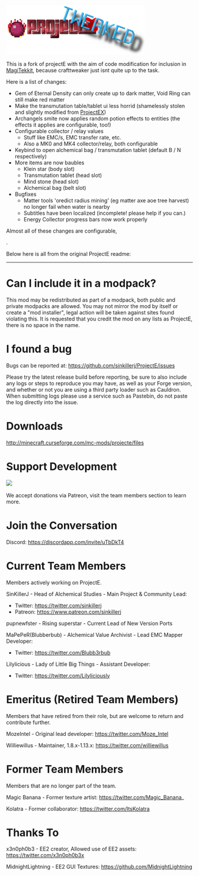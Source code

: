![](/src/main/resources/assets/projecte/logo.png?raw=true)

This is a fork of projectE with the aim of code modification for inclusion in [MagiTekkit](https://github.com/we-commit-coding-felonies/magitekkit), because crafttweaker just isnt quite up to the task.

Here is a list of changes:
 - Gem of Eternal Density can only create up to dark matter, Void Ring can still make red matter
 - Make the transmutation table/tablet ui less horrid (shamelessly stolen and slightly modified from [ProjectEX](https://github.com/latvian-dev/ProjectEX))
 - Archangels smite now applies random potion effects to entities (the effects it applies are configurable, too!)
 - Configurable collector / relay values
   - Stuff like EMC/s, EMC transfer rate, etc.
   - Also a MK0 and MK4 collector/relay, both configurable
 - Keybind to open alchemical bag / transmutation tablet (default B / N respectively)
 - More items are now baubles
   - Klein star (body slot)
   - Transmutation tablet (head slot)
   - Mind stone (head slot)
   - Alchemical bag (belt slot)
 - Bugfixes
   - Matter tools 'oredict radius mining' (eg matter axe aoe tree harvest) no longer fail when water is nearby
   - Subtitles have been localized (incomplete! please help if you can.)
   - Energy Collector progress bars now work properly

Almost all of these changes are configurable, 

.

Below here is all from the original ProjectE readme:

<hr>


# Can I include it in a modpack?
This mod may be redistributed as part of a modpack, both public and private modpacks are allowed. You may not mirror the mod by itself or create a "mod installer", legal action will be taken against sites found violating this. It is requested that you credit the mod on any lists as ProjectE, there is no space in the name.

# I found a bug
Bugs can be reported at: https://github.com/sinkillerj/ProjectE/issues

Please try the latest release build before reporting, be sure to also include any logs or steps to reproduce you may have, as well as your Forge version, and whether or not you are using a third party loader such as Cauldron. When submitting logs please use a service such as Pastebin, do not paste the log directly into the issue.

# Downloads
http://minecraft.curseforge.com/mc-mods/projecte/files

# Support Development
![](/patreon.png?raw=true)

We accept donations via Patreon, visit the team members section to learn more.

# Join the Conversation

Discord: https://discordapp.com/invite/uTbDkT4

# Current Team Members
Members actively working on ProjectE.

SinKillerJ - Head of Alchemical Studies - Main Project & Community Lead:

* Twitter: https://twitter.com/sinkillerj
* Patreon: https://www.patreon.com/sinkillerj

pupnewfster - Rising superstar - Current Lead of New Version Ports

MaPePeR(Blubberbub) - Alchemical Value Archivist - Lead EMC Mapper Developer: 

* Twitter: https://twitter.com/Blubb3rbub

Lilylicious - Lady of Little Big Things - Assistant Developer:

* Twitter: https://twitter.com/Lilyliciously

# Emeritus (Retired Team Members)
Members that have retired from their role, but are welcome to return and contribute further.

MozeIntel - Original lead developer: https://twitter.com/Moze_Intel

Williewillus - Maintainer, 1.8.x-1.13.x: https://twitter.com/williewillus

# Former Team Members
Members that are no longer part of the team.

Magic Banana - Former texture artist: https://twitter.com/Magic_Banana_

Kolatra - Former collaborator: https://twitter.com/ItsKolatra

# Thanks To
x3n0ph0b3 - EE2 creator, Allowed use of EE2 assets: https://twitter.com/x3n0ph0b3x

MidnightLightning - EE2 GUI Textures: https://github.com/MidnightLightning
